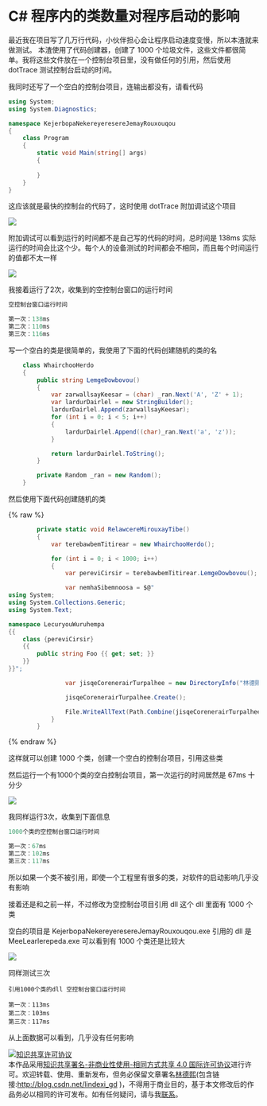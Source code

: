 
# C# 程序内的类数量对程序启动的影响

最近我在项目写了几万行代码，小伙伴担心会让程序启动速度变慢，所以本渣就来做测试。
本渣使用了代码创建器，创建了 1000 个垃圾文件，这些文件都很简单。我将这些文件放在一个控制台项目里，没有做任何的引用，然后使用 dotTrace 测试控制台启动的时间。

<!--more-->


<!-- CreateTime:2018/10/31 14:07:06 -->


<!-- 标签：C#，性能测试 -->

我同时还写了一个空白的控制台项目，连输出都没有，请看代码

```csharp
using System;
using System.Diagnostics;

namespace KejerbopaNekereyeresereJemayRouxouqou
{
    class Program
    {
        static void Main(string[] args)
        {
         
        }
    }
}
```

这应该就是最快的控制台的代码了，这时使用 dotTrace 附加调试这个项目

<!-- ![](image/C# 程序内的类数量对程序启动的影响/C# 程序内的类数量对程序启动的影响0.png) -->

![](http://image.acmx.xyz/lindexi%2F20181012962573)

附加调试可以看到运行的时间都不是自己写的代码的时间，总时间是 138ms 实际运行的时间会比这个少。每个人的设备测试的时间都会不相同，而且每个时间运行的值都不太一样

<!-- ![](image/C# 程序内的类数量对程序启动的影响/C# 程序内的类数量对程序启动的影响1.png) -->

![](http://image.acmx.xyz/lindexi%2F2018101291430892)

我接着运行了2次，收集到的空控制台窗口的运行时间

```csharp
空控制台窗口运行时间

第一次：138ms
第二次：110ms
第三次：116ms
```

写一个空白的类是很简单的，我使用了下面的代码创建随机的类的名

```csharp
    class WhairchooHerdo
    {
        public string LemgeDowbovou()
        {
            var zarwallsayKeesar = (char) _ran.Next('A', 'Z' + 1);
            var lardurDairlel = new StringBuilder();
            lardurDairlel.Append(zarwallsayKeesar);
            for (int i = 0; i < 5; i++)
            {
                lardurDairlel.Append((char)_ran.Next('a', 'z'));
            }

            return lardurDairlel.ToString();
        }

        private Random _ran = new Random();
    }
```

然后使用下面代码创建随机的类

{% raw %}

```csharp
        private static void RelawcereMirouxayTibe()
        {
            var terebawbemTitirear = new WhairchooHerdo();

            for (int i = 0; i < 1000; i++)
            {
                var pereviCirsir = terebawbemTitirear.LemgeDowbovou();

                var nemhaSibemnoosa = $@"
using System;
using System.Collections.Generic;
using System.Text;

namespace LecuryouWuruhempa
{{
    class {pereviCirsir}
    {{
        public string Foo {{ get; set; }}
    }}
}}";

                var jisqeCorenerairTurpalhee = new DirectoryInfo("林德熙临时文件");

                jisqeCorenerairTurpalhee.Create();

                File.WriteAllText(Path.Combine(jisqeCorenerairTurpalhee.FullName, pereviCirsir + ".cs"), nemhaSibemnoosa);
            }
        }

```

{% endraw %}

这样就可以创建 1000 个类，创建一个空白的控制台项目，引用这些类

然后运行一个有1000个类的空白控制台项目，第一次运行的时间居然是 67ms 十分少

<!-- ![](image/C# 程序内的类数量对程序启动的影响/C# 程序内的类数量对程序启动的影响2.png) -->

![](http://image.acmx.xyz/lindexi%2F2018101291718318)

我同样运行3次，收集到下面信息

```csharp
1000个类的空控制台窗口运行时间

第一次：67ms
第二次：102ms
第三次：117ms
```

所以如果一个类不被引用，即使一个工程里有很多的类，对软件的启动影响几乎没有影响

接着还是和之前一样，不过修改为空控制台项目引用 dll 这个 dll 里面有 1000 个类

空白的项目是 KejerbopaNekereyeresereJemayRouxouqou.exe 引用的 dll 是 MeeLearlerepeda.exe 可以看到有 1000 个类还是比较大

<!-- ![](image/C# 程序内的类数量对程序启动的影响/C# 程序内的类数量对程序启动的影响3.png) -->

![](http://image.acmx.xyz/lindexi%2F20181012103919886)

同样测试三次

```
引用1000个类的dll 空控制台窗口运行时间

第一次：113ms
第二次：103ms
第三次：117ms
```

从上面数据可以看到，几乎没有任何影响






<a rel="license" href="http://creativecommons.org/licenses/by-nc-sa/4.0/"><img alt="知识共享许可协议" style="border-width:0" src="https://licensebuttons.net/l/by-nc-sa/4.0/88x31.png" /></a><br />本作品采用<a rel="license" href="http://creativecommons.org/licenses/by-nc-sa/4.0/">知识共享署名-非商业性使用-相同方式共享 4.0 国际许可协议</a>进行许可。欢迎转载、使用、重新发布，但务必保留文章署名[林德熙](http://blog.csdn.net/lindexi_gd)(包含链接:http://blog.csdn.net/lindexi_gd )，不得用于商业目的，基于本文修改后的作品务必以相同的许可发布。如有任何疑问，请与我[联系](mailto:lindexi_gd@163.com)。